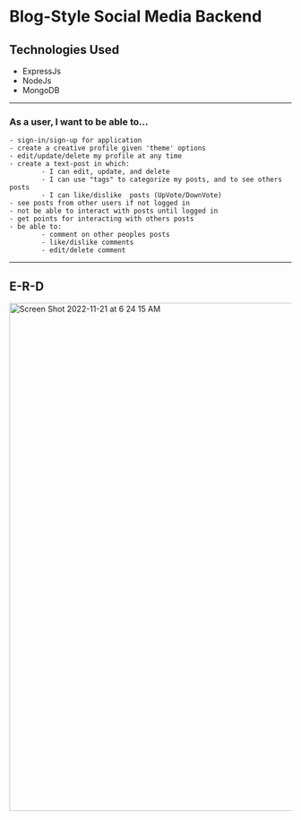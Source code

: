 # Blog-Style Social Media Backend

## Technologies Used
- ExpressJs
- NodeJs
- MongoDB
 <hr>

 ### As a user, I want to be able to...
    - sign-in/sign-up for application
    - create a creative profile given 'theme' options
    - edit/update/delete my profile at any time
    - create a text-post in which:
            - I can edit, update, and delete 
            - I can use "tags" to categorize my posts, and to see others posts
            - I can like/dislike  posts (UpVote/DownVote)
    - see posts from other users if not logged in
    - not be able to interact with posts until logged in 
    - get points for interacting with others posts
    - be able to:
            - comment on other peoples posts
            - like/dislike comments
            - edit/delete comment
<hr>

## E-R-D
<img width="906" alt="Screen Shot 2022-11-21 at 6 24 15 AM" src="https://user-images.githubusercontent.com/68655342/203050275-69c77671-d722-4207-8857-24ef23f4772a.png">
